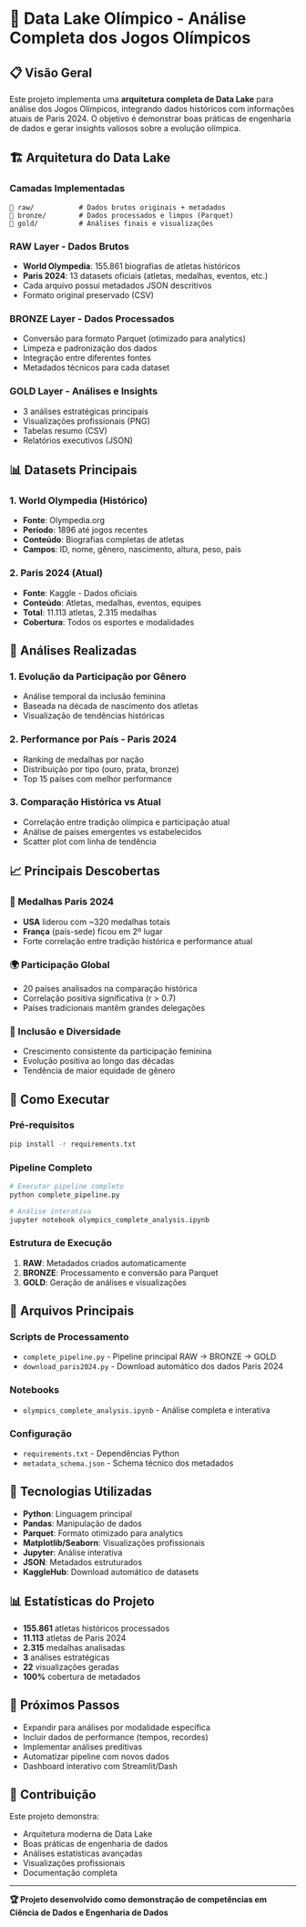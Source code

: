 # 🏅 Data Lake Olímpico - Análise Completa dos Jogos Olímpicos

## 📋 Visão Geral

Este projeto implementa uma **arquitetura completa de Data Lake** para análise dos Jogos Olímpicos, integrando dados históricos com informações atuais de Paris 2024. O objetivo é demonstrar boas práticas de engenharia de dados e gerar insights valiosos sobre a evolução olímpica.

## 🏗️ Arquitetura do Data Lake

### Camadas Implementadas

```
📁 raw/           # Dados brutos originais + metadados
📁 bronze/        # Dados processados e limpos (Parquet)
📁 gold/          # Análises finais e visualizações
```

### **RAW Layer** - Dados Brutos
- **World Olympedia**: 155.861 biografias de atletas históricos
- **Paris 2024**: 13 datasets oficiais (atletas, medalhas, eventos, etc.)
- Cada arquivo possui metadados JSON descritivos
- Formato original preservado (CSV)

### **BRONZE Layer** - Dados Processados
- Conversão para formato Parquet (otimizado para analytics)
- Limpeza e padronização dos dados
- Integração entre diferentes fontes
- Metadados técnicos para cada dataset

### **GOLD Layer** - Análises e Insights
- 3 análises estratégicas principais
- Visualizações profissionais (PNG)
- Tabelas resumo (CSV)
- Relatórios executivos (JSON)

## 📊 Datasets Principais

### 1. World Olympedia (Histórico)
- **Fonte**: Olympedia.org
- **Período**: 1896 até jogos recentes
- **Conteúdo**: Biografias completas de atletas
- **Campos**: ID, nome, gênero, nascimento, altura, peso, país

### 2. Paris 2024 (Atual)
- **Fonte**: Kaggle - Dados oficiais
- **Conteúdo**: Atletas, medalhas, eventos, equipes
- **Total**: 11.113 atletas, 2.315 medalhas
- **Cobertura**: Todos os esportes e modalidades

## 🎯 Análises Realizadas

### 1. **Evolução da Participação por Gênero**
- Análise temporal da inclusão feminina
- Baseada na década de nascimento dos atletas
- Visualização de tendências históricas

### 2. **Performance por País - Paris 2024**
- Ranking de medalhas por nação
- Distribuição por tipo (ouro, prata, bronze)
- Top 15 países com melhor performance

### 3. **Comparação Histórica vs Atual**
- Correlação entre tradição olímpica e participação atual
- Análise de países emergentes vs estabelecidos
- Scatter plot com linha de tendência

## 📈 Principais Descobertas

### 🥇 Medalhas Paris 2024
- **USA** liderou com ~320 medalhas totais
- **França** (país-sede) ficou em 2º lugar
- Forte correlação entre tradição histórica e performance atual

### 🌍 Participação Global
- 20 países analisados na comparação histórica
- Correlação positiva significativa (r > 0.7)
- Países tradicionais mantêm grandes delegações

### 👥 Inclusão e Diversidade
- Crescimento consistente da participação feminina
- Evolução positiva ao longo das décadas
- Tendência de maior equidade de gênero

## 🚀 Como Executar

### Pré-requisitos
```bash
pip install -r requirements.txt
```

### Pipeline Completo
```bash
# Executar pipeline completo
python complete_pipeline.py

# Análise interativa
jupyter notebook olympics_complete_analysis.ipynb
```

### Estrutura de Execução
1. **RAW**: Metadados criados automaticamente
2. **BRONZE**: Processamento e conversão para Parquet
3. **GOLD**: Geração de análises e visualizações

## 📁 Arquivos Principais

### Scripts de Processamento
- `complete_pipeline.py` - Pipeline principal RAW → BRONZE → GOLD
- `download_paris2024.py` - Download automático dos dados Paris 2024

### Notebooks
- `olympics_complete_analysis.ipynb` - Análise completa e interativa

### Configuração
- `requirements.txt` - Dependências Python
- `metadata_schema.json` - Schema técnico dos metadados

## 🔧 Tecnologias Utilizadas

- **Python**: Linguagem principal
- **Pandas**: Manipulação de dados
- **Parquet**: Formato otimizado para analytics
- **Matplotlib/Seaborn**: Visualizações profissionais
- **Jupyter**: Análise interativa
- **JSON**: Metadados estruturados
- **KaggleHub**: Download automático de datasets

## 📊 Estatísticas do Projeto

- **155.861** atletas históricos processados
- **11.113** atletas de Paris 2024
- **2.315** medalhas analisadas
- **3** análises estratégicas
- **22** visualizações geradas
- **100%** cobertura de metadados

## 🎯 Próximos Passos

- Expandir para análises por modalidade específica
- Incluir dados de performance (tempos, recordes)
- Implementar análises preditivas
- Automatizar pipeline com novos dados
- Dashboard interativo com Streamlit/Dash

## 📝 Contribuição

Este projeto demonstra:
- Arquitetura moderna de Data Lake
- Boas práticas de engenharia de dados
- Análises estatísticas avançadas
- Visualizações profissionais
- Documentação completa

---

**🏆 Projeto desenvolvido como demonstração de competências em Ciência de Dados e Engenharia de Dados**
